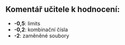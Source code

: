 ## Komentář učitele k hodnocení:

- **-0,5**: limits
- **-0,2**: kombinační čísla
- **-2**: zaměněné soubory
